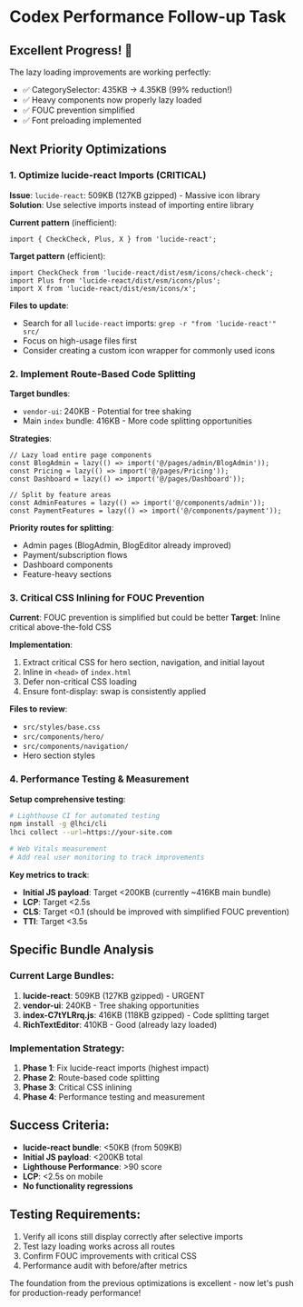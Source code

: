 # Codex Performance Follow-up Task

## Excellent Progress! 🎉

The lazy loading improvements are working perfectly:
- ✅ CategorySelector: 435KB → 4.35KB (99% reduction!)
- ✅ Heavy components now properly lazy loaded
- ✅ FOUC prevention simplified
- ✅ Font preloading implemented

## Next Priority Optimizations

### 1. Optimize lucide-react Imports (CRITICAL)
**Issue**: `lucide-react`: 509KB (127KB gzipped) - Massive icon library
**Solution**: Use selective imports instead of importing entire library

**Current pattern** (inefficient):
```tsx
import { CheckCheck, Plus, X } from 'lucide-react';
```

**Target pattern** (efficient):
```tsx
import CheckCheck from 'lucide-react/dist/esm/icons/check-check';
import Plus from 'lucide-react/dist/esm/icons/plus';
import X from 'lucide-react/dist/esm/icons/x';
```

**Files to update**:
- Search for all `lucide-react` imports: `grep -r "from 'lucide-react'" src/`
- Focus on high-usage files first
- Consider creating a custom icon wrapper for commonly used icons

### 2. Implement Route-Based Code Splitting
**Target bundles**:
- `vendor-ui`: 240KB - Potential for tree shaking
- Main `index` bundle: 416KB - More code splitting opportunities

**Strategies**:
```tsx
// Lazy load entire page components
const BlogAdmin = lazy(() => import('@/pages/admin/BlogAdmin'));
const Pricing = lazy(() => import('@/pages/Pricing'));
const Dashboard = lazy(() => import('@/pages/Dashboard'));

// Split by feature areas
const AdminFeatures = lazy(() => import('@/components/admin'));
const PaymentFeatures = lazy(() => import('@/components/payment'));
```

**Priority routes for splitting**:
- Admin pages (BlogAdmin, BlogEditor already improved)
- Payment/subscription flows
- Dashboard components
- Feature-heavy sections

### 3. Critical CSS Inlining for FOUC Prevention
**Current**: FOUC prevention is simplified but could be better
**Target**: Inline critical above-the-fold CSS

**Implementation**:
1. Extract critical CSS for hero section, navigation, and initial layout
2. Inline in `<head>` of `index.html`
3. Defer non-critical CSS loading
4. Ensure font-display: swap is consistently applied

**Files to review**:
- `src/styles/base.css`
- `src/components/hero/`
- `src/components/navigation/`
- Hero section styles

### 4. Performance Testing & Measurement
**Setup comprehensive testing**:
```bash
# Lighthouse CI for automated testing
npm install -g @lhci/cli
lhci collect --url=https://your-site.com

# Web Vitals measurement
# Add real user monitoring to track improvements
```

**Key metrics to track**:
- **Initial JS payload**: Target <200KB (currently ~416KB main bundle)
- **LCP**: Target <2.5s
- **CLS**: Target <0.1 (should be improved with simplified FOUC prevention)
- **TTI**: Target <3.5s

## Specific Bundle Analysis

### Current Large Bundles:
1. **lucide-react**: 509KB (127KB gzipped) - URGENT
2. **vendor-ui**: 240KB - Tree shaking opportunities
3. **index-C7tYLRrq.js**: 416KB (118KB gzipped) - Code splitting target
4. **RichTextEditor**: 410KB - Good (already lazy loaded)

### Implementation Strategy:
1. **Phase 1**: Fix lucide-react imports (highest impact)
2. **Phase 2**: Route-based code splitting
3. **Phase 3**: Critical CSS inlining
4. **Phase 4**: Performance testing and measurement

## Success Criteria:
- **lucide-react bundle**: <50KB (from 509KB)
- **Initial JS payload**: <200KB total
- **Lighthouse Performance**: >90 score
- **LCP**: <2.5s on mobile
- **No functionality regressions**

## Testing Requirements:
1. Verify all icons still display correctly after selective imports
2. Test lazy loading works across all routes
3. Confirm FOUC improvements with critical CSS
4. Performance audit with before/after metrics

The foundation from the previous optimizations is excellent - now let's push for production-ready performance!